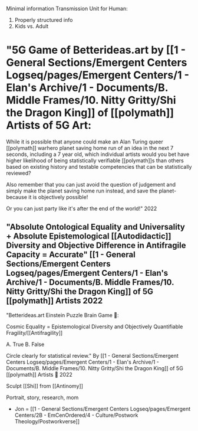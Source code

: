 Minimal information
Transmission Unit for Human:

1. Properly structured info
2. Kids vs. Adult

# "5G Game of Betterideas.art by [[1 - General Sections/Emergent Centers Logseq/pages/Emergent Centers/1 - Elan's Archive/1 - Documents/B. Middle Frames/10. Nitty Gritty/Shi the Dragon King]]  of [[polymath]] Artists of 5G Art:

While it is possible that anyone could make an Alan Turing queer [[polymath]] warhero planet saving home run of an idea in the next 7 seconds, including a 7 year old, which individual artists would you bet have higher likelihood of being statistically verifiable [[polymath]]s than others based on existing history and testable competencies that can be statistically reviewed? 

Also remember that you can just avoid the question of judgement and simply make the planet saving home run instead, and save the planet- because it is objectively possible!

Or you can just party like it's after the end of the world!" 2022
## "Absolute Ontological Equality and Universality + Absolute Epistemological [[Autodidactic]] Diversity and Objective Difference in Antifragile Capacity = Accurate" [[1 - General Sections/Emergent Centers Logseq/pages/Emergent Centers/1 - Elan's Archive/1 - Documents/B. Middle Frames/10. Nitty Gritty/Shi the Dragon King]]  of 5G [[polymath]] Artists 2022









"Betterideas.art Einstein Puzzle Brain Game 🧠:

Cosmic Equality = Epistemological Diversity and Objectively Quantifiable Fragility/[[Antifragility]] 

A. True
B. False

Circle clearly for statistical review." By [[1 - General Sections/Emergent Centers Logseq/pages/Emergent Centers/1 - Elan's Archive/1 - Documents/B. Middle Frames/10. Nitty Gritty/Shi the Dragon King]]  of 5G [[polymath]] Artists 🐲 2022




Sculpt [[Shi]] from [[Antinomy]]



Portrait, story, research, mom
- Jon = [[1 - General Sections/Emergent Centers Logseq/pages/Emergent Centers/2B - EmCenOrdered/4 - Culture/Postwork Theology/Postworkverse]]